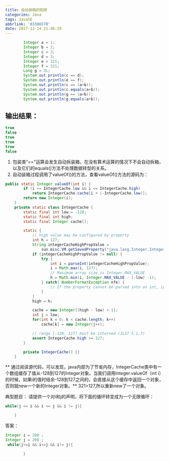 ```yaml
---
title: 自动装箱的陷阱
categories: Java
tags: JavaSE
abbrlink: '83386578'
date: 2017-12-14 21:46:29
---
```

```Java
        Integer a = 1;
        Integer b = 2;
        Integer c = 3;
        Integer d = 3;
        Integer e = 321;
        Integer f = 321;
        Long g = 3L;
        System.out.println(c == d);
        System.out.println(e == f);
        System.out.println(c == (a+b));
        System.out.println(c.equals(a+b));
        System.out.println(g == (a+b));
        System.out.println(g.equals(a+b));
```
<!---more--->
## 输出结果：
```Java
true
false
true
true
true
false
```
1. 包装类“==”运算会发生自动拆装箱，在没有算术运算的情况下不会自动拆箱，以及它们的equals()方法不处理数据转型的关系。
2. 自动装箱过程调用了valueOf()的方法，查看valueOf()方法的源码为：
```Java
public static Integer valueOf(int i) {
        if (i >= IntegerCache.low && i <= IntegerCache.high)
            return IntegerCache.cache[i + (-IntegerCache.low)];
        return new Integer(i);
    }
    private static class IntegerCache {
        static final int low = -128;
        static final int high;
        static final Integer cache[];

        static {
            // high value may be configured by property
            int h = 127;
            String integerCacheHighPropValue =
                sun.misc.VM.getSavedProperty("java.lang.Integer.IntegerCache.high");
            if (integerCacheHighPropValue != null) {
                try {
                    int i = parseInt(integerCacheHighPropValue);
                    i = Math.max(i, 127);
                    // Maximum array size is Integer.MAX_VALUE
                    h = Math.min(i, Integer.MAX_VALUE - (-low) -1);
                } catch( NumberFormatException nfe) {
                    // If the property cannot be parsed into an int, ignore it.
                }
            }
            high = h;

            cache = new Integer[(high - low) + 1];
            int j = low;
            for(int k = 0; k < cache.length; k++)
                cache[k] = new Integer(j++);

            // range [-128, 127] must be interned (JLS7 5.1.7)
            assert IntegerCache.high >= 127;
        }

        private IntegerCache() {}
    }
```
** 通过阅读源代码，可以发现，java内部为了节省内存，IntegerCache类中有一个数组缓存了值从-128到127的Integer对象。当我们调用Integer.valueOf（int i）的时候，如果i的值时结余-128到127之间的，会直接从这个缓存中返回一个对象，否则就new一个新的Integer对象。**
321>127,所以重新new了一个对象。

典型题目：
请提供一个对i和j的声明，将下面的循环转变成为一个无限循环：
```Java
while(j <= i && i <= j && i != j){

    }
```
答案：
```Java
Integer i = 200 ;
Integer j = 200 ;
 while(j<=i && i<=j && i!= j){

        }
```
